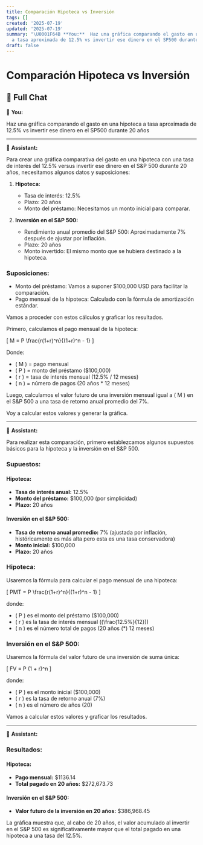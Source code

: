 ```yaml
---
title: Comparación Hipoteca vs Inversión
tags: []
created: '2025-07-19'
updated: '2025-07-19'
summary: "\U0001F64B **You:**  Haz una gráfica comparando el gasto en una hipoteca
  a tasa aproximada de 12.5% vs invertir ese dinero en el SP500 durante 20 años"
draft: false
---
```


# Comparación Hipoteca vs Inversión

## 🧠 Full Chat

🙋 **You:**

Haz una gráfica comparando el gasto en una hipoteca a tasa aproximada de 12.5% vs invertir ese dinero en el SP500 durante 20 años

---

🤖 **Assistant:**

Para crear una gráfica comparativa del gasto en una hipoteca con una tasa de interés del 12.5% versus invertir ese dinero en el S&P 500 durante 20 años, necesitamos algunos datos y suposiciones:

1. **Hipoteca:**
   - Tasa de interés: 12.5%
   - Plazo: 20 años
   - Monto del préstamo: Necesitamos un monto inicial para comparar.

2. **Inversión en el S&P 500:**
   - Rendimiento anual promedio del S&P 500: Aproximadamente 7% después de ajustar por inflación.
   - Plazo: 20 años
   - Monto invertido: El mismo monto que se hubiera destinado a la hipoteca.

### Suposiciones:
- Monto del préstamo: Vamos a suponer $100,000 USD para facilitar la comparación.
- Pago mensual de la hipoteca: Calculado con la fórmula de amortización estándar.

Vamos a proceder con estos cálculos y graficar los resultados.

Primero, calculamos el pago mensual de la hipoteca:

\[ M = P \frac{r(1+r)^n}{(1+r)^n - 1} \]

Donde:
- \( M \) = pago mensual
- \( P \) = monto del préstamo ($100,000)
- \( r \) = tasa de interés mensual (12.5% / 12 meses)
- \( n \) = número de pagos (20 años * 12 meses)

Luego, calculamos el valor futuro de una inversión mensual igual a \( M \) en el S&P 500 a una tasa de retorno anual promedio del 7%.

Voy a calcular estos valores y generar la gráfica.

---

🤖 **Assistant:**

Para realizar esta comparación, primero establezcamos algunos supuestos básicos para la hipoteca y la inversión en el S&P 500.

### Supuestos:

#### Hipoteca:
- **Tasa de interés anual:** 12.5%
- **Monto del préstamo:** $100,000 (por simplicidad)
- **Plazo:** 20 años

#### Inversión en el S&P 500:
- **Tasa de retorno anual promedio:** 7% (ajustada por inflación, históricamente es más alta pero esta es una tasa conservadora)
- **Monto inicial:** $100,000
- **Plazo:** 20 años

### Hipoteca:

Usaremos la fórmula para calcular el pago mensual de una hipoteca:

\[ PMT = P \frac{r(1+r)^n}{(1+r)^n - 1} \]

donde:
- \( P \) es el monto del préstamo ($100,000)
- \( r \) es la tasa de interés mensual (\(\frac{12.5\%}{12}\))
- \( n \) es el número total de pagos (20 años \(*\) 12 meses)

### Inversión en el S&P 500:

Usaremos la fórmula del valor futuro de una inversión de suma única:

\[ FV = P (1 + r)^n \]

donde:
- \( P \) es el monto inicial ($100,000)
- \( r \) es la tasa de retorno anual (7%)
- \( n \) es el número de años (20)

Vamos a calcular estos valores y graficar los resultados.

---

🤖 **Assistant:**

### Resultados:

#### Hipoteca:
- **Pago mensual:** $1136.14
- **Total pagado en 20 años:** $272,673.73

#### Inversión en el S&P 500:
- **Valor futuro de la inversión en 20 años:** $386,968.45

La gráfica muestra que, al cabo de 20 años, el valor acumulado al invertir en el S&P 500 es significativamente mayor que el total pagado en una hipoteca a una tasa del 12.5%.